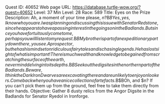 Quest ID: 40652
Web page URL: https://database.turtle-wow.org/?quest=40652
Level: 37
Min Level: 28
Race: 589
Title: Eyes on the Prize
Description: Ah, a moment of your time please, $n?$B$BYes, yes, I know who you are. I was planning on discussing this issue with Senator Redstone, since he appears to have a passing interest in the goings on in the Badlands. But since you have fortuitously come to me, perhaps you will listen to my request.$B$BMy brother is part of an expeditionary party down there, you see. A prospector, but he has his mind set on ridiculous fairy tales and is chasing legends. He has lost sight of what is important! There is much wealth and knowledge to be gained from scratching the surface of the earth, never mind delving into its depths.$B$BSeek out the digsites in the northern part of the Badlands. Beware, I think the Dark Iron Dwarves are excavating there and are unlikely to enjoy onlookers. Come back when you have a nice collection of artefacts.$B$BOh, and $n? If you can't pick them up from the ground, feel free to take them directly from their hands.
Objective: Gather 8 dusty relics from the Angor Digsite in the Badlands for Senator Ryedol in Ironforge.
